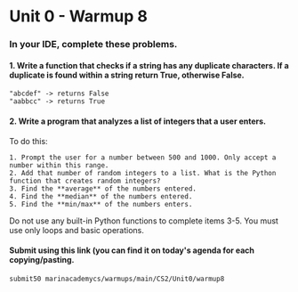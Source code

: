 # Unit 0 - Warmup 8

### In your IDE, complete these problems.

#### 1. Write a function that checks if a string has any duplicate characters. If a duplicate is found within a string return True, otherwise False.

    "abcdef" -> returns False
    "aabbcc" -> returns True

#### 2. Write a program that analyzes a list of integers that a user enters.

To do this:

    1. Prompt the user for a number between 500 and 1000. Only accept a number within this range.
    2. Add that number of random integers to a list. What is the Python function that creates random integers?
    3. Find the **average** of the numbers entered.
    4. Find the **median** of the numbers entered.
    5. Find the **min/max** of the numbers enters.

Do not use any built-in Python functions to complete items 3-5. You must use only loops and basic operations.

#### Submit using this link (you can find it on today's agenda for each copying/pasting.

    submit50 marinacademycs/warmups/main/CS2/Unit0/warmup8
